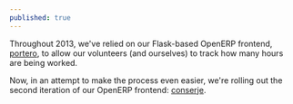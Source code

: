 ```yaml
---
published: true
---
```


Throughout 2013, we've relied on our Flask-based OpenERP frontend, [portero](https://github.com/FreeGeekTwinCities/portero), to allow our volunteers (and ourselves) to track how many hours are being worked.

Now, in an attempt to make the process even easier, we're rolling out the second iteration of our OpenERP frontend: [conserje](https://github.com/FreeGeekTwinCities/conserje).